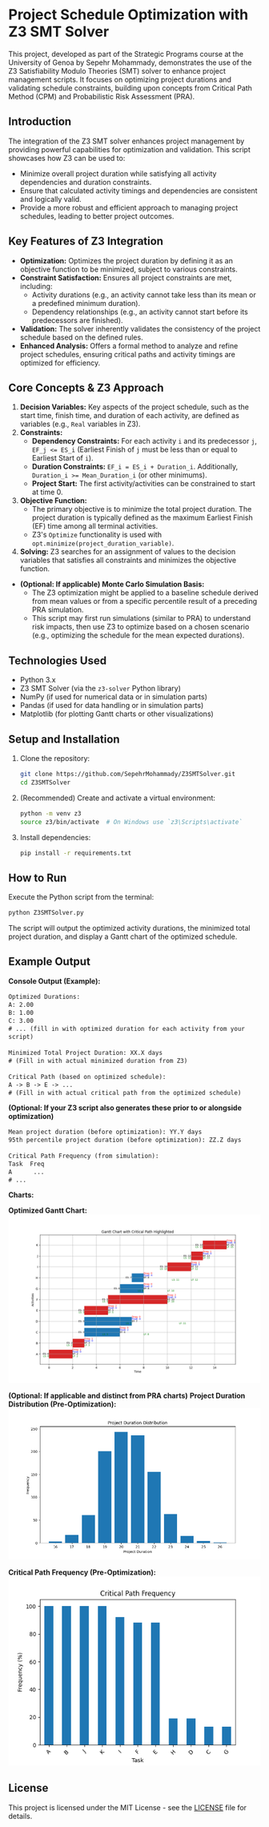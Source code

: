 # Project Schedule Optimization with Z3 SMT Solver

This project, developed as part of the Strategic Programs course at the University of Genoa by Sepehr Mohammady, demonstrates the use of the Z3 Satisfiability Modulo Theories (SMT) solver to enhance project management scripts. It focuses on optimizing project durations and validating schedule constraints, building upon concepts from Critical Path Method (CPM) and Probabilistic Risk Assessment (PRA).

## Introduction

The integration of the Z3 SMT solver enhances project management by providing powerful capabilities for optimization and validation. This script showcases how Z3 can be used to:
*   Minimize overall project duration while satisfying all activity dependencies and duration constraints.
*   Ensure that calculated activity timings and dependencies are consistent and logically valid.
*   Provide a more robust and efficient approach to managing project schedules, leading to better project outcomes.

## Key Features of Z3 Integration

*   **Optimization:** Optimizes the project duration by defining it as an objective function to be minimized, subject to various constraints.
*   **Constraint Satisfaction:** Ensures all project constraints are met, including:
    *   Activity durations (e.g., an activity cannot take less than its mean or a predefined minimum duration).
    *   Dependency relationships (e.g., an activity cannot start before its predecessors are finished).
*   **Validation:** The solver inherently validates the consistency of the project schedule based on the defined rules.
*   **Enhanced Analysis:** Offers a formal method to analyze and refine project schedules, ensuring critical paths and activity timings are optimized for efficiency.

## Core Concepts & Z3 Approach

1.  **Decision Variables:** Key aspects of the project schedule, such as the start time, finish time, and duration of each activity, are defined as variables (e.g., `Real` variables in Z3).
2.  **Constraints:**
    *   **Dependency Constraints:** For each activity `i` and its predecessor `j`, `EF_j <= ES_i` (Earliest Finish of `j` must be less than or equal to Earliest Start of `i`).
    *   **Duration Constraints:** `EF_i = ES_i + Duration_i`. Additionally, `Duration_i >= Mean_Duration_i` (or other minimums).
    *   **Project Start:** The first activity/activities can be constrained to start at time 0.
3.  **Objective Function:**
    *   The primary objective is to minimize the total project duration. The project duration is typically defined as the maximum Earliest Finish (EF) time among all terminal activities.
    *   Z3's `Optimize` functionality is used with `opt.minimize(project_duration_variable)`.
4.  **Solving:** Z3 searches for an assignment of values to the decision variables that satisfies all constraints and minimizes the objective function.

*   **(Optional: If applicable) Monte Carlo Simulation Basis:**
    *   The Z3 optimization might be applied to a baseline schedule derived from mean values or from a specific percentile result of a preceding PRA simulation.
    *   This script may first run simulations (similar to PRA) to understand risk impacts, then use Z3 to optimize based on a chosen scenario (e.g., optimizing the schedule for the mean expected durations).

## Technologies Used

*   Python 3.x
*   Z3 SMT Solver (via the `z3-solver` Python library)
*   NumPy (if used for numerical data or in simulation parts)
*   Pandas (if used for data handling or in simulation parts)
*   Matplotlib (for plotting Gantt charts or other visualizations)

## Setup and Installation

1.  Clone the repository:
    ```bash
    git clone https://github.com/SepehrMohammady/Z3SMTSolver.git
    cd Z3SMTSolver
    ```
2.  (Recommended) Create and activate a virtual environment:
    ```bash
    python -m venv z3
    source z3/bin/activate  # On Windows use `z3\Scripts\activate`
    ```
3.  Install dependencies:
    ```bash
    pip install -r requirements.txt
    ```

## How to Run

Execute the Python script from the terminal:
```bash
python Z3SMTSolver.py
```
The script will output the optimized activity durations, the minimized total project duration, and display a Gantt chart of the optimized schedule.

## Example Output

**Console Output (Example):**
```
Optimized Durations:
A: 2.00
B: 1.00
C: 3.00
# ... (fill in with optimized duration for each activity from your script)

Minimized Total Project Duration: XX.X days 
# (Fill in with actual minimized duration from Z3)

Critical Path (based on optimized schedule):
A -> B -> E -> ... 
# (Fill in with actual critical path from the optimized schedule)
```

**(Optional: If your Z3 script also generates these prior to or alongside optimization)**
```
Mean project duration (before optimization): YY.Y days
95th percentile project duration (before optimization): ZZ.Z days

Critical Path Frequency (from simulation):
Task  Freq
A      ...
# ...
```

**Charts:**

**Optimized Gantt Chart:**
![Gantt chart showing the optimized project schedule with critical path highlighted](z3-gantt-chart.png)

**(Optional: If applicable and distinct from PRA charts)**
**Project Duration Distribution (Pre-Optimization):**
![Histogram of project durations before Z3 optimization](z3-duration-distribution.png)

**Critical Path Frequency (Pre-Optimization):**
![Bar chart of critical path frequencies before Z3 optimization](z3-critical-path-frequency.png)


## License

This project is licensed under the MIT License - see the [LICENSE](LICENSE) file for details.